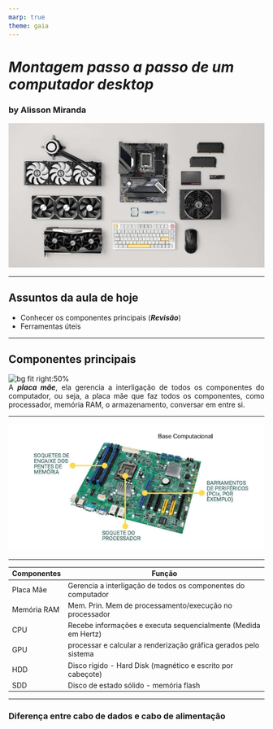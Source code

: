 ```yaml
---
marp: true
theme: gaia
---
```

<style>
    section h1{
        color: #75A47F;
    }
    section h2 {
        text-align: center;
    }
    p {
      text-align: justify;  
    }

</style>

# _Montagem passo a passo de um computador desktop_
### by Alisson Miranda

![bg left:50%](capa_componentes_1.jpg)

---

## Assuntos da aula de hoje

* Conhecer os componentes principais (**_Revisão_**)
* Ferramentas úteis
---
## Componentes principais
![bg fit right:50%](giphy.gif)  
A **_placa mãe_**, ela gerencia a interligação de todos os componentes do computador, ou seja, a placa mãe que faz todos os componentes, como processador, memória RAM, o armazenamento, conversar em entre si.

---
![bg](placa.png)

---
| Componentes | Função                                                                  |
|-------------|-------------------------------------------------------------------------|
| Placa Mãe   | Gerencia a interligação de todos os componentes do computador           |
| Memória RAM | Mem. Prin. Mem de processamento/execução no processador                 |
| CPU         | Recebe informações e executa sequencialmente (Medida em Hertz)          |
| GPU         | processar e calcular a renderização gráfica gerados pelo sistema |
| HDD         | Disco rígido - Hard Disk (magnético e escrito por cabeçote)             |
| SDD         | Disco de estado sólido - memória flash                                  |

---

### Diferença entre cabo de dados e cabo de alimentação